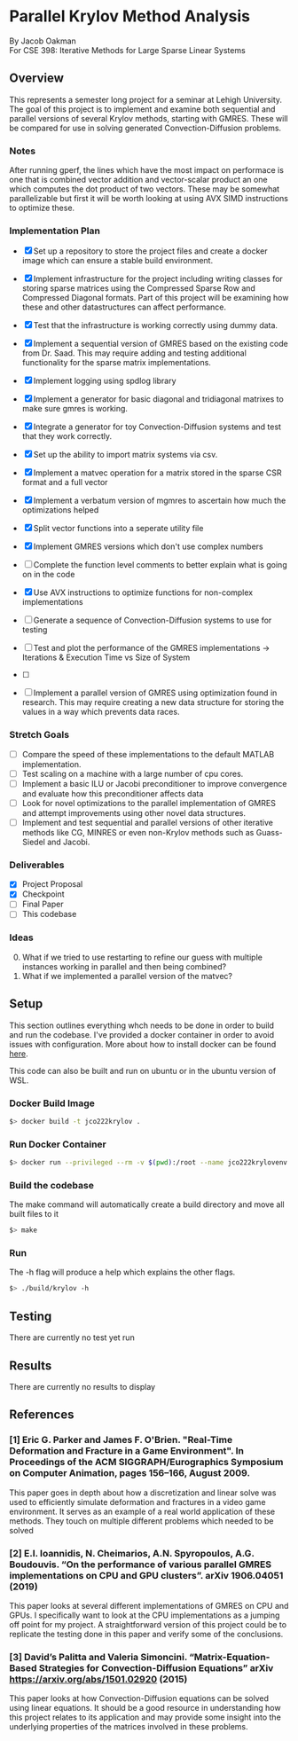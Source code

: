 # Parallel Krylov Method Analysis
By Jacob Oakman  
For CSE 398: Iterative Methods for Large Sparse Linear Systems

## Overview
This represents a semester long project for a seminar at Lehigh University. The goal of this project is to implement and examine both sequential and parallel versions of several Krylov methods, starting with GMRES. These will be compared for use in solving generated Convection-Diffusion problems.

### Notes
After running gperf, the lines which have the most impact on performace is one that is combined vector addition and vector-scalar product an one which computes the dot product of two vectors. These may be somewhat parallelizable but first it will be worth looking at using AVX SIMD instructions to optimize these.

### Implementation Plan
- [x] Set up a repository to store the project files and create a docker image which can ensure a stable build environment.
- [x] Implement infrastructure for the project including writing classes for storing sparse matrices using the Compressed Sparse Row and Compressed Diagonal formats. Part of this project will be examining how these and other datastructures can affect performance.
- [x] Test that the infrastructure is working correctly using dummy data.
- [x] Implement a sequential version of GMRES based on the existing code from Dr. Saad. This may require adding and testing additional functionality for the sparse matrix implementations.
- [x] Implement logging using spdlog library
- [x] Implement a generator for basic diagonal and tridiagonal matrixes to make sure gmres is working.
- [x] Integrate a generator for toy Convection-Diffusion systems and test that they work correctly.
- [x] Set up the ability to import matrix systems via csv.
- [x] Implement a matvec operation for a matrix stored in the sparse CSR format and a full vector
- [x] Implement a verbatum version of mgmres to ascertain how much the optimizations helped
- [x] Split vector functions into a seperate utility file
- [x] Implement GMRES versions which don't use complex numbers
- [ ] Complete the function level comments to better explain what is going on in the code
- [x] Use AVX instructions to optimize functions for non-complex implementations
- [ ] Generate a sequence of Convection-Diffusion systems to use for testing
- [ ] Test and plot the performance of the GMRES implementations -> Iterations & Execution Time vs Size of System
- [ ] 
- [ ] Implement a parallel version of GMRES using optimization found in research. This may require creating a new data structure for storing the values in a way which prevents data races.


### Stretch Goals
- [ ] Compare the speed of these implementations to the default MATLAB implementation.
- [ ] Test scaling on a machine with a large number of cpu cores.
- [ ] Implement a basic ILU or Jacobi preconditioner to improve convergence and evaluate how this preconditioner affects data 
- [ ] Look for novel optimizations to the parallel implementation of GMRES and attempt improvements using other novel data structures.
- [ ] Implement and test sequential and parallel versions of other iterative methods like CG, MINRES or even non-Krylov methods such as Guass-Siedel and Jacobi.

### Deliverables
- [x] Project Proposal
- [x] Checkpoint
- [ ] Final Paper
- [ ] This codebase

### Ideas
0. What if we tried to use restarting to refine our guess with multiple instances working in parallel and then being combined?
1. What if we implemented a parallel version of the matvec?


## Setup
This section outlines everything whch needs to be done in order to build and run the codebase. I've provided a docker container in order to avoid issues with configuration. More about how to install docker can be found [here](https://docs.docker.com/get-docker/).  
  
This code can also be built and run on ubuntu or in the ubuntu version of WSL.

### Docker Build Image
```bash
$> docker build -t jco222krylov .
```

### Run Docker Container
```bash
$> docker run --privileged --rm -v $(pwd):/root --name jco222krylovenv -it jco222krylov
```

### Build the codebase
The make command will automatically create a build directory and move all built files to it
```bash
$> make
```

### Run
The -h flag will produce a help which explains the other flags.
```bash
$> ./build/krylov -h
```

## Testing

There are currently no test yet run

## Results

There are currently no results to display

## References
### [1] Eric G. Parker and James F. O'Brien. "Real-Time Deformation and Fracture in a Game Environment". In Proceedings of the ACM SIGGRAPH/Eurographics Symposium on Computer Animation, pages 156–166, August 2009.

This paper goes in depth about how a discretization and linear solve was used to efficiently simulate deformation and fractures in a video game environment. It serves as an example of a real world application of these methods. They touch on multiple different problems which needed to be solved 

### [2] E.I. Ioannidis, N. Cheimarios, A.N. Spyropoulos, A.G. Boudouvis. “On the performance of various parallel GMRES implementations on CPU and GPU clusters”. arXiv 1906.04051 (2019)

This paper looks at several different implementations of GMRES on CPU and GPUs. I specifically want to look at the CPU implementations as a jumping off point for my project. A straightforward version of this project could be to replicate the testing done in this paper and verify some of the conclusions.

### [3] David’s Palitta and Valeria Simoncini. “Matrix-Equation-Based Strategies for Convection-Diffusion Equations” arXiv https://arxiv.org/abs/1501.02920 (2015)

This paper looks at how Convection-Diffusion equations can be solved using linear equations. It should be a good resource in understanding how this project relates to its application and may provide some insight into the underlying properties of the matrices involved in these problems.
